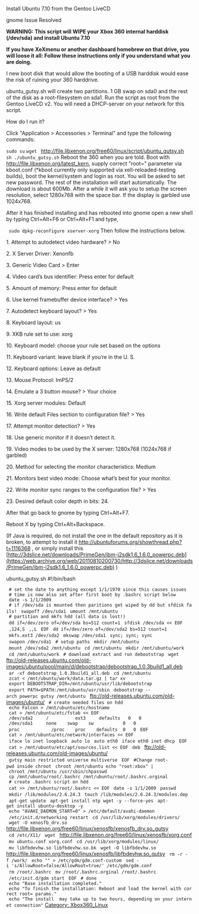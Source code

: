 Install Ubuntu 7.10 from the Gentoo LiveCD

gnome Issue Resolved

**WARNING: This script will WIPE your Xbox 360 internal harddisk
(/dev/sda) and install Ubuntu 7.10**

**If you have XeXmenu or another dashboard homebrew on that drive, you
will loose it all: Follow these instructions only if you understand what
you are doing.**

I new boot disk that would allow the booting of a USB harddisk would
ease the risk of ruining your 360 harddrive.

ubuntu_gutsy.sh will create two partitions. 1 GB swap on sda0 and the
rest of the disk as a root-filesystem on sda1. Run the script as root
from the Gentoo LiveCD v2. You will need a DHCP-server on your network
for this script.

How do I run it?

Click "Application \> Accessories \> Terminal" and type the following
commands:

 `sudo su`
`wget ` <http://file.libxenon.org/free60/linux/script/ubuntu_gutsy.sh>
 `sh ./ubuntu_gutsy.sh`
Reboot the 360 when you are told. Boot with
<http://file.libxenon.org/latest_kern>, supply correct "root=" parameter
via kboot.conf (\*kboot currently only supported via
xell-reloaded-testing builds), boot the kernel/system and login as root.
You will be asked to set new password. The rest of the installation will
start automatically. The download is about 600Mb. After a while it will
ask you to setup the screen resolution, select 1280x768 with the space
bar. If the display is garbled use 1024x768.

After it has finished installing and has rebooted into gnome open a new
shell by typing Ctrl+Alt+F6 or Ctrl+Alt+F1 and type, 

 ` sudo dpkg-reconfigure xserver-xorg`
Then follow the instructions below.

1\. Attempt to autodetect video hardware? \> No

2\. X Server Driver: Xenonfb

3\. Generic Video Card \> Enter

4\. Video card’s bus identifier: Press enter for default

5\. Amount of memory: Press enter for default

6\. Use kernel framebuffer device interface? \> Yes

7\. Autodetect keyboard layout? \> Yes

8\. Keyboard layout: us

9\. XKB rule set to use: xorg

10\. Keyboard model: choose your rule set based on the options

11\. Keyboard variant: leave blank if you’re in the U. S.

12\. Keyboard options: Leave as default

13\. Mouse Protocol: ImPS/2

14\. Emulate a 3 button mouse? \> Your choice

15\. Xorg server modules: Default

16\. Write default Files section to configuration file? \> Yes

17\. Attempt monitor detection? \> Yes

18\. Use generic monitor if it doesn’t detect it.

19\. Video modes to be used by the X server: 1280x768 (1024x768 if
garbled)

20\. Method for selecting the monitor characteristics: Medium

21\. Monitors best video mode: Choose what’s best for your monitor.

22\. Write monitor sync ranges to the configuration file? \> Yes

23\. Desired default color depth in bits: 24.

After that go back to gnome by typing Ctrl+Alt+F7.

Reboot X by typing Ctrl+Alt+Backspace.

(If Java is required, do not install the one in the default repository
as it is broken, to attempt to install it
<http://ubuntuforums.org/showthread.php?t=1116368> , or simply install
this
[http://3dslice.net/downloads/PrimeGen/ibm-j2sdk1.6_1.6.0_powerpc.deb](https://web.archive.org/web/20110810200730/http://3dslice.net/downloads/PrimeGen/ibm-j2sdk1.6_1.6.0_powerpc.deb)
)

ubuntu_gutsy.sh
\#\!/bin/bash

 ` # set the date to anything except 1/1/1970 since this causes issues`
 ` # time is now also set after first boot by .bashrc script below`
 ` date -s 1/1/2009`
 ` # if /dev/sda is mounted then paritions get wiped by dd but sfdisk fails!`
 ` swapoff /dev/sda1`
 ` umount /mnt/ubuntu`
 ` # partition and mkfs hdd (all data is lost!)`
 ` dd if=/dev/zero of=/dev/sda bs=512 count=1`
 ` sfdisk /dev/sda << EOF`
 ` ,124,S`
 ` ,,L`
 ` EOF`
 ` dd if=/dev/zero of=/dev/sda2 bs=512 count=1`
 ` mkfs.ext3 /dev/sda2`
 ` mkswap /dev/sda1`
 ` sync; sync; sync`
 ` swapon /dev/sda1`
 ` # setup paths`
 ` mkdir /mnt/ubuntu`
 ` mount /dev/sda2 /mnt/ubuntu`
 ` cd /mnt/ubuntu`
 ` mkdir /mnt/ubuntu/work`
 ` cd /mnt/ubuntu/work`
 ` # download extract and run debootstrap`
` wget ` <ftp://old-releases.ubuntu.com/old-images/ubuntu/pool/main/d/debootstrap/debootstrap_1.0.3build1_all.deb>
 ` ar -xf debootstrap_1.0.3build1_all.deb`
 ` cd /mnt/ubuntu`
 ` zcat < /mnt/ubuntu/work/data.tar.gz | tar xv`
 ` export DEBOOTSTRAP_DIR=/mnt/ubuntu/usr/lib/debootstrap`
 ` export PATH=$PATH:/mnt/ubuntu/usr/sbin`
` debootstrap --arch powerpc gutsy /mnt/ubuntu ` <ftp://old-releases.ubuntu.com/old-images/ubuntu/>
 ` # create needed files on hdd`
 ` echo Falcon > /mnt/ubuntu/etc/hostname`
 ` cat > /mnt/ubuntu/etc/fstab << EOF`
 ` /dev/sda2     /          ext3     defaults   0   0`
 ` /dev/sda1     none    swap    sw           0   0`
 ` proc            /proc    proc    defaults  0   0`
 ` EOF`
 ` cat > /mnt/ubuntu/etc/network/interfaces << EOF`
 ` iface lo inet loopback`
 ` auto lo`
 ` auto eth0`
 ` iface eth0 inet dhcp`
 ` EOF`
 ` cat > /mnt/ubuntu/etc/apt/sources.list << EOF`
` deb ` <ftp://old-releases.ubuntu.com/old-images/ubuntu/> ` gutsy main restricted universe multiverse`
 ` EOF`
 ` #Change root-pwd inside chroot`
 ` chroot /mnt/ubuntu echo "root:xbox" | chroot /mnt/ubuntu /usr/sbin/chpasswd`
 ` cp /mnt/ubuntu/root/.bashrc /mnt/ubuntu/root/.bashrc.orginal`
 ` # create .bashrc script on hdd`
 ` cat >> /mnt/ubuntu/root/.bashrc << EOF`
 ` date -s 1/1/2009`
 ` passwd`
 ` mkdir /lib/modules/2.6.24.3`
 ` touch /lib/modules/2.6.24.3/modules.dep`
 ` apt-get update`
 ` apt-get install ntp wget -y --force-yes`
 ` apt-get install ubuntu-desktop -y`
 ` echo "AVAHI_DAEMON_START=0" > /etc/default/avahi-daemon`
 ` /etc/init.d/networking restart`
 ` cd /usr/lib/xorg/modules/drivers/`
` wget -O xenosfb_drv.so ` <http://file.libxenon.org/free60/linux/xenosfb/xenosfb_drv.so_gutsy>
 ` cd /etc/X11/`
` wget ` <http://file.libxenon.org/free60/linux/xenosfb/xorg.conf>
 ` mv ubuntu.conf xorg.conf`
 ` cd /usr/lib/xorg/modules/linux/`
 ` mv libfbdevhw.so libfbdevhw.so.bk`
` wget -O libfbdevhw.so ` <http://file.libxenon.org/free60/linux/xenosfb/libfbdevhw.so_gutsy>
 ` rm -r -f /work/`
 ` echo "" > /etc/gdm/gdm.conf-custom`
 ` sed -i 's/AllowRoot=false/AllowRoot=true/' /etc/gdm/gdm.conf`
 ` rm /root/.bashrc`
 ` mv /root/.bashrc.orginal /root/.bashrc`
 ` /etc/init.d/gdm start`
 ` EOF`
 ` # done`
 ` echo "Base installation completed."`
 ` echo "To finish the installation: Reboot and load the kernel with correct root= params."`
 ` echo "The install  may take up to two hours, depending on your internet connection"`
[Category: Xbox360_Linux](Category_Xbox360_Linux)
